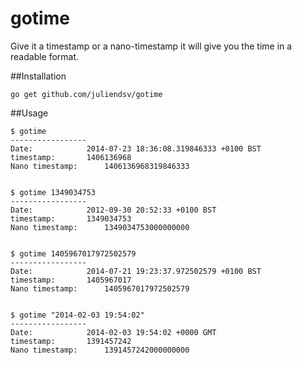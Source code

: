 gotime
======

Give it a timestamp or a nano-timestamp it will give you the time in a readable format.

##Installation


	go get github.com/juliendsv/gotime


##Usage


	$ gotime
	-----------------
	Date: 			 2014-07-23 18:36:08.319846333 +0100 BST
	timestamp: 		 1406136968
	Nano timestamp: 	 1406136968319846333


	$ gotime 1349034753
	-----------------
	Date: 			 2012-09-30 20:52:33 +0100 BST
	timestamp: 		 1349034753
	Nano timestamp: 	 1349034753000000000


	$ gotime 1405967017972502579
	-----------------
	Date: 			 2014-07-21 19:23:37.972502579 +0100 BST
	timestamp: 		 1405967017
	Nano timestamp: 	 1405967017972502579


	$ gotime "2014-02-03 19:54:02"
	-----------------
	Date: 			 2014-02-03 19:54:02 +0000 GMT
	timestamp: 		 1391457242
	Nano timestamp: 	 1391457242000000000

